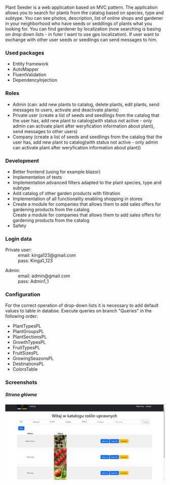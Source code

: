 Plant Seeder is a web application based on MVC pattern. The application allows you to search for plants from the catalog based on species, type and subtype. 
You can see photos, description, list of online shops and gardener in your neighborhood who have seeds or seddlings of plants what you looking for. 
You can find gardener by localization (now searching is basing on drop down lists - in futer I want to use gps localization). If user want to exchange with other user seeds or seedlings can send messages to him.

<h3>Used packages</h3>
<ul>
  <li> Entity framework</li>
  <li>AutoMapper</li>
  <li>FluentValidation</li>
  <li>DependencyInjection</li>
 </ul>

  
<h3>Roles</h3>
<ul>
  <li>Admin (can: add new plants to catalog, delete plants, edit plants, send messages to users, activate and deactivate plants)</li>
  <li> Private user (create a list of seeds and seedlings from the catalog that the user has, add new plant to catalog(with status not active - only admin can activate plant after weryfication information about plant), send messages to other users)</li>
  <li>Company (create a list of seeds and seedlings from the catalog that the user has, add new plant to catalog(with status not active - only admin can activate plant after weryfication information about plant))  </li>
</ul>
<h3>Development</h3>
<ul>
<li>Better frontend (using for example blazor)</li>
<li>Implementation of tests</li>
<li>Implementation advanced filters adapted to the plant species, type and subtype</li>
<li>Add catalog of other garden products with filtration</li>
<li>Implementation of all functionality enabling shopping in stores</li>
<li>Create a module for companies that allows them to add sales offers for gardening products from the catalog</li>Create a module for companies that allows them to add sales offers for gardening products from the catalog
<li>Safety</li>
</ul>

<h3>Login data</h3>
<p></p>
<dl>
  <dt>Private user:</dt>
    <dd>email: kinga123@gmail.com</dd>
    <dd>pass: Kinga1_123</dd>
</dl>
<p></p>
<dl>
  <dt>Admin:</dt>
    <dd>email: admin@gmail.com</dd>
    <dd>pass: Admin1_1</dd>
</dl>
<h3>Configuration</h3>
For the correct operation of drop-down lists it is necessary to add default values to table in databse. Execute queries on branch "Queries" in the following order:
<ul>
  <li>PlantTypesPL</li>
  <li>PlantGroupsPL</li>
  <li>PlantSectionsPL</li>
  <li>GrowthTypesPL</li>
  <li>FruitTypesPL</li>
  <li>FruitSizesPL</li>
  <li>GrowingSeazonsPL</li>
  <li>DestinationsPL</li>
  <li>ColorsTable</li>
</ul>
<h3>Screenshots</h3>
<h5>Strona główna</h5>
<img src="/VFHCatalogMVC.Web/Screens/Index.png" alt="Strona główna" title="Strona główna">

  







